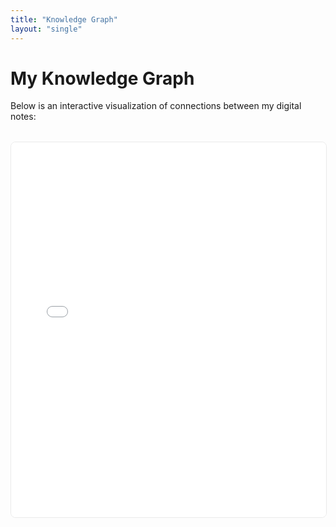 ```yaml
---
title: "Knowledge Graph"
layout: "single"
---
```


# My Knowledge Graph

Below is an interactive visualization of connections between my digital notes:

<div class="graph-container">
  <iframe src="/notes/graph" width="100%" height="600" frameborder="0"></iframe>
</div>

<style>
.graph-container {
  width: 100%;
  margin: 2rem 0;
  border: 1px solid #eaeaea;
  border-radius: 8px;
  overflow: hidden;
}
</style>